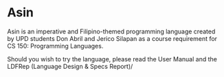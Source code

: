 # Asin
Asin is an imperative and Filipino-themed programming language created by UPD students Don Abril and Jerico Silapan as a course requirement for CS 150: Programming Languages.

Should you wish to try the language, please read the User Manual and the LDFRep (Language Design & Specs Report)/
